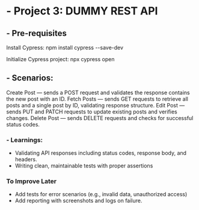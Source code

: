 # - Project 3: DUMMY REST API 
## - Pre-requisites
Install Cypress:
npm install cypress --save-dev

Initialize Cypress project:
npx cypress open

## - Scenarios: 
Create Post — sends a POST request and validates the response contains the new post with an ID.
Fetch Posts — sends GET requests to retrieve all posts and a single post by ID, validating response structure.
Edit Post — sends PUT and PATCH requests to update existing posts and verifies changes.
Delete Post — sends DELETE requests and checks for successful status codes.

### - Learnings:
- Validating API responses including status codes, response body, and headers.
- Writing clean, maintainable tests with proper assertions

### To Improve Later
- Add tests for error scenarios (e.g., invalid data, unauthorized access)
- Add reporting with screenshots and logs on failure. 

